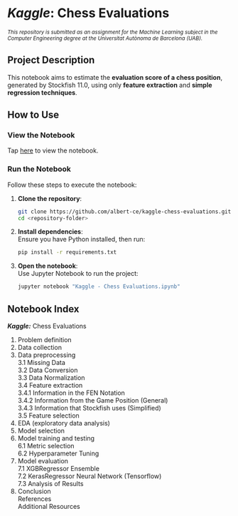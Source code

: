 # ***Kaggle***: Chess Evaluations

<small>*This repository is submitted as an assignment for the Machine Learning subject in the Computer Engineering degree at the Universitat Autònoma de Barcelona (UAB).* </small> 

## Project Description 
This notebook aims to estimate the **evaluation score of a chess position**, generated by Stockfish 11.0, using only **feature extraction** and **simple regression techniques**.

## How to Use

### View the Notebook  
Tap [here](./Kaggle%20-%20Chess%20Evaluations.ipynb) to view the notebook.  

### Run the Notebook  
Follow these steps to execute the notebook:  
1. **Clone the repository**:  
   ```bash
   git clone https://github.com/albert-ce/kaggle-chess-evaluations.git
   cd <repository-folder>
   ```  
2. **Install dependencies**:  
   Ensure you have Python installed, then run:  
   ```bash
   pip install -r requirements.txt
   ```  
3. **Open the notebook**:  
   Use Jupyter Notebook to run the project:  
   ```bash
   jupyter notebook "Kaggle - Chess Evaluations.ipynb"
   ```  

## Notebook Index
***Kaggle:*** Chess Evaluations  
1. Problem definition  
2. Data collection  
3. Data preprocessing  
  3.1 Missing Data  
  3.2 Data Conversion  
  3.3 Data Normalization  
  3.4 Feature extraction  
    3.4.1 Information in the FEN Notation  
    3.4.2 Information from the Game Position (General)  
    3.4.3 Information that Stockfish uses (Simplified)  
  3.5 Feature selection  
4. EDA (exploratory data analysis)  
5. Model selection  
6. Model training and testing  
  6.1 Metric selection  
  6.2 Hyperparameter Tuning  
7. Model evaluation  
  7.1 XGBRegressor Ensemble  
  7.2 KerasRegressor Neural Network (Tensorflow)  
  7.3 Analysis of Results  
8. Conclusion  
References  
  Additional Resources   
